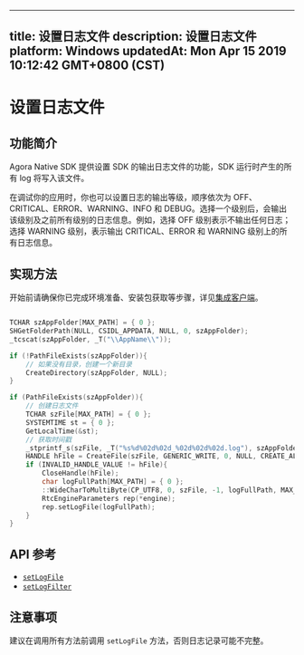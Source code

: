 
---
title: 设置日志文件
description: 设置日志文件
platform: Windows
updatedAt: Mon Apr 15 2019 10:12:42 GMT+0800 (CST)
---
# 设置日志文件
## 功能简介
Agora Native SDK 提供设置 SDK 的输出日志文件的功能，SDK 运行时产生的所有 log 将写入该文件。

在调试你的应用时，你也可以设置日志的输出等级，顺序依次为 OFF、CRITICAL、ERROR、WARNING、INFO 和 DEBUG。选择一个级别后，会输出该级别及之前所有级别的日志信息。例如，选择 OFF 级别表示不输出任何日志；选择 WARNING 级别，表示输出 CRITICAL、ERROR 和 WARNING 级别上的所有日志信息。

## 实现方法

开始前请确保你已完成环境准备、安装包获取等步骤，详见[集成客户端](../../cn/Audio%20Broadcast/windows_video.md)。

```C++

TCHAR szAppFolder[MAX_PATH] = { 0 };
SHGetFolderPath(NULL, CSIDL_APPDATA, NULL, 0, szAppFolder);
_tcscat(szAppFolder, _T("\\AppName\\"));

if (!PathFileExists(szAppFolder)){
	// 如果没有目录，创建一个新目录
	CreateDirectory(szAppFolder, NULL);
}

if (PathFileExists(szAppFolder)){
	// 创建日志文件
	TCHAR szFile[MAX_PATH] = { 0 };
	SYSTEMTIME st = { 0 };
	GetLocalTime(&st);
	// 获取时间戳
	_stprintf_s(szFile, _T("%s%d%02d%02d_%02d%02d%02d.log"), szAppFolder, st.wYear, st.wMonth, st.wDay, st.wHour, st.wMinute, st.wSecond);
	HANDLE hFile = CreateFile(szFile, GENERIC_WRITE, 0, NULL, CREATE_ALWAYS, 0, NULL);
	if (INVALID_HANDLE_VALUE != hFile){
		CloseHandle(hFile);
		char logFullPath[MAX_PATH] = { 0 };
		::WideCharToMultiByte(CP_UTF8, 0, szFile, -1, logFullPath, MAX_PATH, NULL, NULL);
		RtcEngineParameters rep(*engine);
		rep.setLogFile(logFullPath);
	}
}
```

## API 参考
- [`setLogFile`](https://docs.agora.io/cn/Audio%20Broadcast/API%20Reference/cpp/classagora_1_1rtc_1_1_rtc_engine_parameters.html?transId=ac204940-0343-11e9-bbd0-251679929d6b#a0e11f89f5b900279ed82a9d4fa9eb18a)
- [`setLogFilter`](https://docs.agora.io/cn/Audio%20Broadcast/API%20Reference/cpp/classagora_1_1rtc_1_1_rtc_engine_parameters.html?transId=ac204940-0343-11e9-bbd0-251679929d6b#a169cd86502290529b02eaf6748a63f2a)

## 注意事项

建议在调用所有方法前调用 `setLogFile` 方法，否则日志记录可能不完整。
